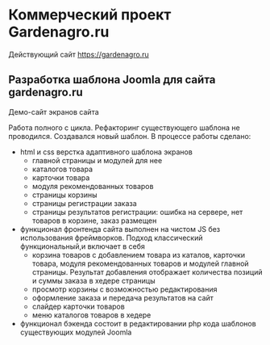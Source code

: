 # Коммерческий проект Gardenagro.ru
Действующий сайт https://gardenagro.ru   


## Разработка шаблона Joomla для сайта gardenagro.ru
Демо-сайт экранов сайта

Работа полного с цикла. Рефакторинг существующего шаблона не проводился. Создавался новый шаблон.
В процессе работы сделано:
- html и css верстка адаптивного шаблона экранов 
    - главной страницы и модулей для нее
    - каталогов товара
    - карточки товара
    - модуля рекомендованных товаров
    - страницы корзины
    - страницы регистрации заказа
    - страницы результатов регистрации: ошибка на сервере, нет товаров в корзине, заказ размещен
- функционал фронтенда сайта выполнен на чистом JS без использования фреймворков. Подход классический функциональный,и включает в себя
    - корзина товаров с добавлением товара из каталов, карточки товара, модуля рекомендованных товаров и модулей главной страницы. Результат добавления отображает количества позиций и суммы заказа в хедере страницы
    - просмотр корзины с возможностью редактирования
    - оформление заказа и передача результатов на сайт
    - слайдер карточки товаров
    - меню каталогов товаров в хедере
- функционал бэкенда состоит в редактировании php кода шаблонов существующих модулей Joomla


